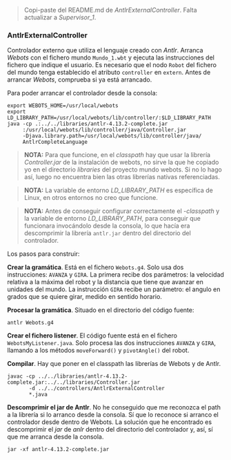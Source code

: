 > Copi-paste del README.md de *AntlrExternalController*. Falta actualizar a *Supervisor_1*.

### AntlrExternalController

Controlador externo que utiliza el lenguaje creado con *Antlr*. Arranca *Webots* con el fichero mundo `Mundo_1.wbt` y ejecuta las instrucciones del fichero que indique el usuario. Es necesario que el nodo `Robot` del fichero del mundo tenga establecido el atributo `controller` en `extern`. Antes de arrancar *Webots*, comprueba si ya está arrancado.

Para poder arrancar el controlador desde la consola:
```shell
export WEBOTS_HOME=/usr/local/webots
export LD_LIBRARY_PATH=/usr/local/webots/lib/controller/:$LD_LIBRARY_PATH
java -cp .:../../libraries/antlr-4.13.2-complete.jar
     :/usr/local/webots/lib/controller/java/Controller.jar 
     -Djava.library.path=/usr/local/webots/lib/controller/java/ 
     AntlrCompleteLanguage
```
> **NOTA:** Para que funcione, en el *classpath* hay que usar la librería *Controller.jar* de la instalación de webots, no sirve la que he copiado yo en el directorio *libraries* del proyecto mundo webots. Si no lo hago así, luego no encuentra bien las otras librerías nativas referenciadas.

> **NOTA:** La variable de entorno *LD_LIBRARY_PATH* es específica de Linux, en otros entornos no creo que funcione.

> **NOTA:** Antes de conseguir configurar correctamente el *-classpath* y la variable de entorno *LD_LIBRARY_PATH*, para conseguir que funcionara invocándolo desde la consola, lo que hacía era descomprimir la librería `antlr.jar` dentro del directorio del controlador.

Los pasos para construir:

**Crear la gramática**. Está en el fichero `Webots.g4`. Solo usa dos instrucciones: `AVANZA` y `GIRA`. La primera recibe dos parámetros: la velocidad relativa a la máxima del robot y la distancia que tiene que avanzar en unidades del mundo. La instrucción `GIRA` recibe un parámetro: el angulo en grados que se quiere girar, medido en sentido horario.

**Procesar la gramática**. Situado en el directorio del código fuente:
```shell
antlr Webots.g4
```

**Crear el fichero listener**. El código fuente está en el fichero `WebotsMyListener.java`. Solo procesa las dos instrucciones `AVANZA` y `GIRA`, llamando a los métodos `moveForward()` y `pivotAngle()` del robot.

**Compilar**. Hay que poner en el classpath las librerías de Webots y de Antlr.
```shell
javac -cp ../../libraries/antlr-4.13.2-complete.jar:../../libraries/Controller.jar 
       -d ../../controllers/AntlrExternalController 
       *.java
```
**Descomprimir el jar de Antlr**. No he conseguido que me reconozca el path a la librería si lo arranco desde la consola. Sí que lo reconoce si arranco el controlador desde dentro de Webots. La solución que he encontrado es descomprimir el *jar* de *anlr* dentro del directorio del controlador y, así, sí que me arranca desde la consola.
```shell
jar -xf antlr-4.13.2-complete.jar
```



